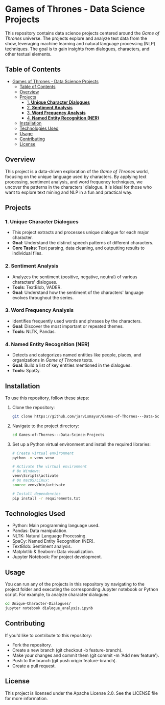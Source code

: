 # Games of Thrones - Data Science Projects

This repository contains data science projects centered around the *Game of Thrones* universe. The projects explore and analyze text data from the show, leveraging machine learning and natural language processing (NLP) techniques. The goal is to gain insights from dialogues, characters, and other textual elements.

## Table of Contents
- [Games of Thrones - Data Science Projects](#games-of-thrones---data-science-projects)
  - [Table of Contents](#table-of-contents)
  - [Overview](#overview)
  - [Projects](#projects)
    - [1. **Unique Character Dialogues**](#1-unique-character-dialogues)
    - [2. **Sentiment Analysis**](#2-sentiment-analysis)
    - [3. **Word Frequency Analysis**](#3-word-frequency-analysis)
    - [4. **Named Entity Recognition (NER)**](#4-named-entity-recognition-ner)
  - [Installation](#installation)
  - [Technologies Used](#technologies-used)
  - [Usage](#usage)
  - [Contributing](#contributing)
  - [License](#license)

## Overview

This project is a data-driven exploration of the *Game of Thrones* world, focusing on the unique language used by characters. By applying text processing, sentiment analysis, and word frequency techniques, we uncover the patterns in the characters' dialogue. It is ideal for those who want to explore text mining and NLP in a fun and practical way.

## Projects

### 1. **Unique Character Dialogues**
   - This project extracts and processes unique dialogue for each major character.
   - **Goal**: Understand the distinct speech patterns of different characters.
   - **Core Tasks**: Text parsing, data cleaning, and outputting results to individual files.

### 2. **Sentiment Analysis**
   - Analyzes the sentiment (positive, negative, neutral) of various characters' dialogues.
   - **Tools**: TextBlob, VADER.
   - **Goal**: Understand how the sentiment of the characters' language evolves throughout the series.

### 3. **Word Frequency Analysis**
   - Identifies frequently used words and phrases by the characters.
   - **Goal**: Discover the most important or repeated themes.
   - **Tools**: NLTK, Pandas.

### 4. **Named Entity Recognition (NER)**
   - Detects and categorizes named entities like people, places, and organizations in *Game of Thrones* texts.
   - **Goal**: Build a list of key entities mentioned in the dialogues.
   - **Tools**: SpaCy.

## Installation

To use this repository, follow these steps:

1. Clone the repository:

   ```bash
   git clone https://github.com/jarvismayur/Games-of-Thornes---Data-Scince-Projects.git

2. Navigate to the project directory:

   ```bash
   cd Games-of-Thornes---Data-Scince-Projects
   ```
3. Set up a Python virtual environment and install the required libraries:

   ```bash
   # Create virtual environment
   python -m venv venv

   # Activate the virtual environment
   # On Windows:
   venv\Scripts\activate
   # On macOS/Linux:
   source venv/bin/activate
   
   # Install dependencies
   pip install -r requirements.txt
   ```
## Technologies Used
- Python: Main programming language used.
- Pandas: Data manipulation.
- NLTK: Natural Language Processing.
- SpaCy: Named Entity Recognition (NER).
- TextBlob: Sentiment analysis.
- Matplotlib & Seaborn: Data visualization.
- Jupyter Notebook: For project development.

## Usage
You can run any of the projects in this repository by navigating to the project folder and executing the corresponding Jupyter notebook or Python script. For example, to analyze character dialogues:

```bash
cd Unique-Character-Dialogues/
jupyter notebook dialogue_analysis.ipynb
```
## Contributing
If you'd like to contribute to this repository:

- Fork the repository.
- Create a new branch (git checkout -b feature-branch).
- Make your changes and commit them (git commit -m 'Add new feature').
- Push to the branch (git push origin feature-branch).
- Create a pull request.
## License
This project is licensed under the Apache License 2.0. See the LICENSE file for more information.







